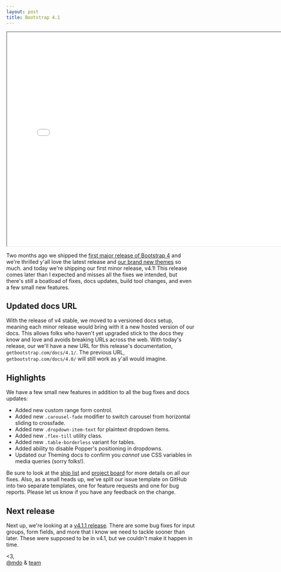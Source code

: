 ```yaml
---
layout: post
title: Bootstrap 4.1
---
```


<div class="embed-responsive embed-responsive-16by9">
  <iframe class="embed-responsive-item" src="//www.youtube.com/embed/3wxyN3z9PL4?rel=0" width="760" height="570" allowfullscreen></iframe>
</div>

Two months ago we shipped the [first major release of Bootstrap 4](/2018-01-18-bootstrap-4.md) and we're thrilled y'all love the latest release and [our brand new themes](/2018-02-21-new-bootstrap-themes.md) so much. and today we're shipping our first minor release, v4.1! This release comes later than I expected and misses all the fixes we intended, but there's still a boatload of fixes, docs updates, build tool changes, and even a few small new features.

## Updated docs URL

With the release of v4 stable, we moved to a versioned docs setup, meaning each minor release would bring with it a new hosted version of our docs. This allows folks who haven't yet upgraded stick to the docs they know and love and avoids breaking URLs across the web. With today's release, our we'll have a new URL for this release's documentation, `getbootstrap.com/docs/4.1/`. The previous URL, `getbootstrap.com/docs/4.0/` will still work as y'all would imagine.

## Highlights

We have a few small new features in addition to all the bug fixes and docs updates:

- Added new custom range form control.
- Added new `.carousel-fade` modifier to switch carousel from horizontal sliding to crossfade.
- Added new `.dropdown-item-text` for plaintext dropdown items.
- Added new `.flex-till` utility class.
- Added new `.table-borderless` variant for tables.
- Added ability to disable Popper's positioning in dropdowns.
- Updated our Theming docs to confirm you _cannot_ use CSS variables in media queries (sorry folks!).

Be sure to look at the [ship list](https://github.com/twbs/bootstrap/issues/25375) and [project board](https://github.com/twbs/bootstrap/projects/5) for more details on all our fixes. Also, as a small heads up, we've split our issue template on GitHub into two separate templates, one for feature requests and one for bug reports. Please let us know if you have any feedback on the change.

## Next release

Next up, we're looking at a [v4.1.1 release](https://github.com/twbs/bootstrap/projects/13). There are some bug fixes for input groups, form fields, and more that I know we need to tackle sooner than later. These were supposed to be in v4.1, but we couldn't make it happen in time.

<3,<br>
[@mdo](https://twitter.com/mdo) & [team](https://github.com/twbs)
